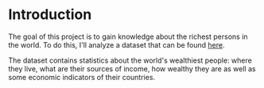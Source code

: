 # Introduction

The goal of this project is to gain knowledge about the richest persons in the world. To do this, I'll analyze a dataset that can be found [here](https://www.kaggle.com/datasets/nelgiriyewithana/billionaires-statistics-dataset).

The dataset contains statistics about the world's wealthiest people: where they live, what are their sources of income, how wealthy they are as well as some economic indicators of their countries.


